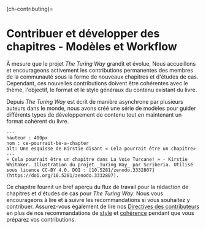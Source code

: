 (ch-contributing)=
# Contribuer et développer des chapitres - Modèles et Workflow

À mesure que le projet _The Turing Way_ grandit et évolue, Nous accueillons et encourageons activement les contributions permanentes des membres de la communauté sous la forme de nouveaux chapitres et d'études de cas. Cependant, ces nouvelles contributions doivent être cohérentes avec le thème, l'objectif, le format et le style généraux du contenu existant du livre.

Depuis _The Turing Way_ est écrit de manière asynchrone par plusieurs auteurs dans le monde, nous avons créé une série de modèles pour guider différents types de développement de contenu tout en maintenant un format cohérent du livre.

```{figure} ../figures/that-could-be-a-chapter.jpg
---
hauteur : 400px
nom : ce-pourrait-be-a-chapter
alt: Une esquisse de Kirstie disant « Cela pourrait être un chapitre»
---
« Cela pourrait être un chapitre dans La Voie Turcane! » - Kirstie Whitaker. Illustration du projet _Turing Way_ par Scriberia. Utilisé sous licence CC-BY 4.0. DOI : [10.5281/zenodo.3332807](https://doi.org/10.5281/zenodo.3332807).
```

Ce chapitre fournit un bref aperçu du flux de travail pour la rédaction de chapitres et d'études de cas pour _The Turing Way_. Nous vous encourageons à lire et à suivre les recommandations si vous souhaitez y contribuer. Assurez-vous également de lire nos [Directives des contributeurs](https://github.com/alan-turing-institute/the-turing-way/blob/main/CONTRIBUTING.md) en plus de nos recommandations de [style](https://the-turing-way.netlify.app/community-handbook/style.html) et [cohérence](https://the-turing-way.netlify.app/community-handbook/consistency.html) pendant que vous préparez vos contributions.
